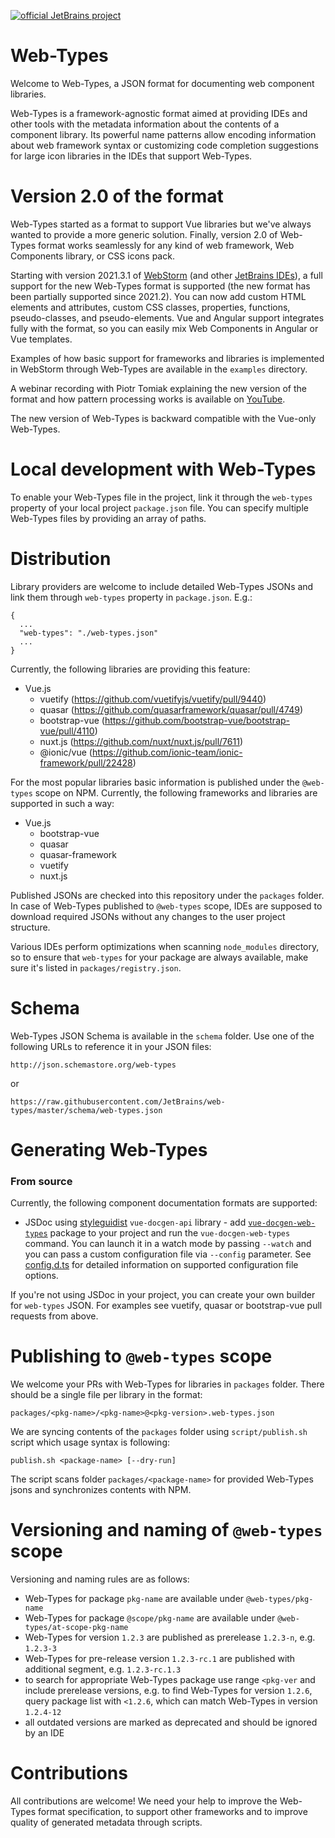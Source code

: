 [![official JetBrains project](https://jb.gg/badges/official.svg)](https://confluence.jetbrains.com/display/ALL/JetBrains+on+GitHub)

# Web-Types

Welcome to Web-Types, a JSON format for documenting web component libraries.

Web-Types is a framework-agnostic format aimed at providing IDEs and other tools with the metadata information about the contents 
of a component library. Its powerful name patterns allow encoding information about web framework syntax or
customizing code completion suggestions for large icon libraries in the IDEs that support Web-Types.

# Version 2.0 of the format

Web-Types started as a format to support Vue libraries but we've always wanted to provide a more generic solution. 
Finally, version 2.0 of Web-Types format works seamlessly for any kind of web framework, 
Web Components library, or CSS icons pack.

Starting with version 2021.3.1 of [WebStorm](https://www.jetbrains.com/webstorm/) (and other [JetBrains IDEs](https://www.jetbrains.com/products/#lang=js&type=ide)), a full support for the new Web-Types format 
is supported (the new format has been partially supported since 2021.2). You can now add custom HTML elements and 
attributes, custom CSS classes, properties, functions, pseudo-classes, and pseudo-elements. Vue and Angular support 
integrates fully with the format, so you can easily mix Web Components in Angular or Vue templates.

Examples of how basic support for frameworks and libraries is implemented in WebStorm through Web-Types are available
in the `examples` directory.

A webinar recording with Piotr Tomiak explaining the new version of the format and how pattern processing works is available on [YouTube](https://www.youtube.com/watch?v=nkAhI1YyU0w).

The new version of Web-Types is backward compatible with the Vue-only Web-Types.

# Local development with Web-Types

To enable your Web-Types file in the project, link it through the `web-types` property of your local project `package.json` file.
You can specify multiple Web-Types files by providing an array of paths.

# Distribution

Library providers are welcome to include detailed Web-Types JSONs and link them through `web-types`
property in `package.json`. E.g.:
```
{
  ...
  "web-types": "./web-types.json"
  ...
}
```
Currently, the following libraries are providing this feature:
 * Vue.js
   * vuetify (https://github.com/vuetifyjs/vuetify/pull/9440)
   * quasar (https://github.com/quasarframework/quasar/pull/4749)
   * bootstrap-vue (https://github.com/bootstrap-vue/bootstrap-vue/pull/4110)
   * nuxt.js (https://github.com/nuxt/nuxt.js/pull/7611)
   * @ionic/vue (https://github.com/ionic-team/ionic-framework/pull/22428)

For the most popular libraries basic information is published under the `@web-types` scope on NPM. 
Currently, the following frameworks and libraries are supported in such a way:
 * Vue.js
    * bootstrap-vue 
    * quasar
    * quasar-framework
    * vuetify
    * nuxt.js

Published JSONs are checked into this repository under the `packages` folder. In case of Web-Types published to `@web-types` scope, 
IDEs are supposed to download required JSONs without any changes to the user project structure.

Various IDEs perform optimizations when scanning `node_modules` directory, so to ensure that `web-types` for 
your package are always available, make sure it's listed in `packages/registry.json`.

# Schema

Web-Types JSON Schema is available in the `schema` folder. Use one of the following URLs to reference it in your JSON files:
```
http://json.schemastore.org/web-types
```
or
```
https://raw.githubusercontent.com/JetBrains/web-types/master/schema/web-types.json
```

# Generating Web-Types

### From source

Currently, the following component documentation formats are supported:
- JSDoc using [styleguidist](https://vue-styleguidist.github.io/docs/Documenting.html#code-comments) `vue-docgen-api`
  library - add [`vue-docgen-web-types`](https://www.npmjs.com/package/vue-docgen-web-types) package to your project 
  and run the `vue-docgen-web-types` command. You can launch it in a watch mode by passing `--watch` and 
  you can pass a custom configuration file via `--config` parameter. 
  See [config.d.ts](https://github.com/JetBrains/web-types/blob/master/gen/vue-docgen-web-types/types/config.d.ts)
  for detailed information on supported configuration file options.
  
If you're not using JSDoc in your project, you can create your own builder for `web-types` JSON. For examples see
vuetify, quasar or bootstrap-vue pull requests from above.

# Publishing to `@web-types` scope

We welcome your PRs with Web-Types for libraries in `packages` folder. There should be a single file per library in the format:

```
packages/<pkg-name>/<pkg-name>@<pkg-version>.web-types.json
```

We are syncing contents of the `packages` folder using `script/publish.sh` script which usage syntax is following:
```
publish.sh <package-name> [--dry-run]
```
The script scans folder `packages/<package-name>` for provided Web-Types jsons and synchronizes
contents with NPM.

# Versioning and naming of `@web-types` scope
Versioning and naming rules are as follows:
* Web-Types for package `pkg-name` are available under `@web-types/pkg-name`
* Web-Types for package `@scope/pkg-name` are available under `@web-types/at-scope-pkg-name`
* Web-Types for version `1.2.3` are published as prerelease `1.2.3-n`, e.g. `1.2.3-3`
* Web-Types for pre-release version `1.2.3-rc.1` are published with additional segment, 
  e.g. `1.2.3-rc.1.3`
* to search for appropriate Web-Types package use range `<pkg-ver` and include prerelease versions, 
  e.g. to find Web-Types for version `1.2.6`, query package list with `<1.2.6`, which can match 
  Web-Types in version `1.2.4-12` 
* all outdated versions are marked as deprecated and should be ignored by an IDE

# Contributions

All contributions are welcome! We need your help to improve the Web-Types format specification,
to support other frameworks and to improve quality of generated metadata through scripts. 
